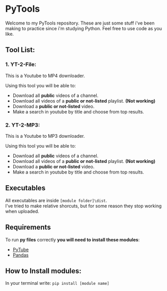 # PyTools

Welcome to my PyTools repository.
These are just some stuff i've been making to practice since i'm studying Python.
Feel free to use code as you like.

## Tool List:

### 1. **YT-2-File**:
This is a Youtube to MP4 downloader.

Using this tool you will be able to:
- Download all **public** videos of a channel.
- Download all videos of a **public or not-listed** playlist. **(Not working)**
- Download a **public or not-listed** video.
- Make a search in youtube by title and choose from top results.

### 2. **YT-2-MP3**:
This is a Youtube to MP3 downloader.

Using this tool you will be able to:
- Download all **public** videos of a channel.
- Download all videos of a **public or not-listed** playlist. **(Not working)**
- Download a **public or not-listed** video.
- Make a search in youtube by title and choose from top results.

## Executables
All executables are inside ``[module folder]\dist``.<br>
I've tried to make relative shorcuts, but for some reason they stop working when uploaded.

## Requirements

To run **py files** correctly **you will need to install these modules**:

- [PyTube](https://github.com/pytube/pytube)
- [Pandas](https://github.com/pandas-dev/pandas)

## How to Install modules:

In your terminal write:
``pip install [module name]``
